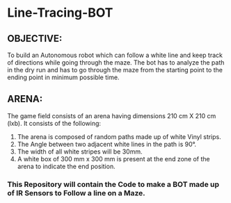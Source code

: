 # Line-Tracing-BOT
## OBJECTIVE:

To build an Autonomous robot which can follow a white line and keep track of
directions while going through the maze. The bot has to analyze the path in the dry run and has
to go through the maze from the starting point to the ending point in minimum possible time.


## ARENA:

The game field consists of an arena having dimensions 210 cm X 210 cm (lxb). It consists of the
following:
1. The arena is composed of random paths made up of white Vinyl strips.
2. The Angle between two adjacent white lines in the path is 90°.
3. The width of all white stripes will be 30mm.
4. A white box of 300 mm x 300 mm is present at the end zone of the arena to indicate the end position.


### This Repository will contain the Code to make a BOT made up of IR Sensors to Follow a line on a Maze.

